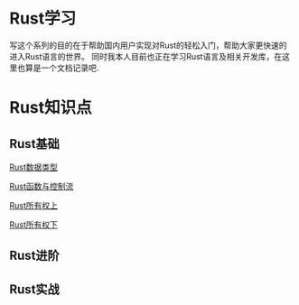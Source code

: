 # Rust学习

写这个系列的目的在于帮助国内用户实现对Rust的轻松入门，帮助大家更快速的进入Rust语言的世界。
同时我本人目前也正在学习Rust语言及相关开发库，在这里也算是一个文档记录吧.

# Rust知识点
## Rust基础
[Rust数据类型](Rust基础/Rust数据类型.md)

[Rust函数与控制流](Rust基础/Rust函数与控制流.md)

[Rust所有权上](Rust基础/Rust所有权上.md)

[Rust所有权下](Rust基础/Rust所有权下.md)

## Rust进阶
## Rust实战